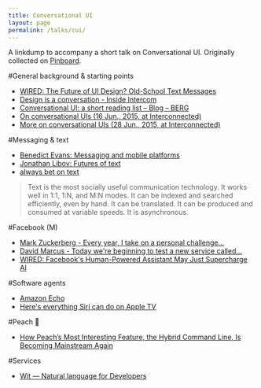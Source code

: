 ```yaml
---
title: Conversational UI
layout: page
permalink: /talks/cui/
---
```


A linkdump to accompany a short talk on Conversational UI. Originally collected on [Pinboard][11].

#General background & starting points

* [WIRED: The Future of UI Design? Old-School Text Messages][3]
* [Design is a conversation - Inside Intercom ][7]
* [Conversational UI: a short reading list – Blog – BERG][8]
* [On conversational UIs (16 Jun., 2015, at Interconnected)][9]
* [More on conversational UIs (28 Jun., 2015, at Interconnected)][10]

#Messaging & text

* [Benedict Evans: Messaging and mobile platforms][2]
* [Jonathan Libov: Futures of text][4]
* [always bet on text][5]

> Text is the most socially useful communication technology. It works well in 1:1, 1:N, and M:N modes. It can be indexed and searched efficiently, even by hand. It can be translated. It can be produced and consumed at variable speeds. It is asynchronous.

#Facebook (M)

* [Mark Zuckerberg - Every year, I take on a personal challenge...][13]
* [David Marcus - Today we're beginning to test a new service called...][6]
* [WIRED: Facebook's Human-Powered Assistant May Just Supercharge AI][1]

#Software agents
* [Amazon Echo][14]
* [Here's everything Siri can do on Apple TV][15]

#Peach 🍑
* [How Peach’s Most Interesting Feature, the Hybrid Command Line, Is Becoming Mainstream Again][16]

#Services
* [Wit — Natural language for Developers ][12]

[1]: http://www.wired.com/2015/08/how-facebook-m-works/
[2]: http://ben-evans.com/benedictevans/2015/3/24/the-state-of-messaging
[3]: http://www.wired.com/2015/06/future-ui-design-old-school-text-messages/
[4]: http://whoo.ps/2015/02/23/futures-of-text
[5]: http://graydon2.dreamwidth.org/193447.html
[6]: https://www.facebook.com/Davemarcus/posts/10156070660595195
[7]: https://blog.intercom.io/design-is-a-conversation/
[8]: http://berglondon.com/blog/2010/12/10/conversational-ui-a-short-reading-list/
[9]: http://interconnected.org/home/2015/06/16/conversational_uis
[10]: http://interconnected.org/home/2015/06/28/more_on_conversational_uis
[11]: https://pinboard.in/u:prehensile/t:conversational-ui/
[12]: https://wit.ai/
[13]: https://www.facebook.com/zuck/posts/10102577175875681
[14]: https://www.youtube.com/watch?v=KkOCeAtKHIc
[15]: http://www.macworld.com/article/3002099/home-players/heres-everything-siri-can-do-on-apple-tv.html
[16]: http://nymag.com/following/2016/01/how-the-command-line-became-mainstream-again.html#